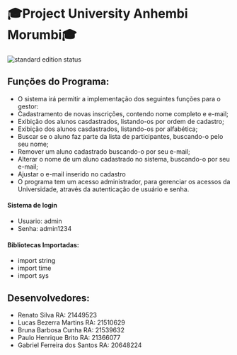 # 🎓Project University Anhembi Morumbi🎓

 <img src="https://img.shields.io/badge/Project%20 University Anhembi Morumbi-Em desenvolvimento-orange" alt="standard edition status">

## Funções do Programa:
* O sistema irá permitir a implementação dos seguintes funções para o gestor:
* Cadastramento de novas inscrições, contendo nome completo e e-mail;
* Exibição dos alunos casdastrados, listando-os por ordem de cadastro;
* Exibição dos alunos casdastrados, listando-os por alfabética;
* Buscar se o aluno faz parte da lista de participantes, buscando-o pelo seu nome;
* Remover um aluno cadastrado buscando-o por seu e-mail;
* Alterar o nome de um aluno cadastrado no sistema, buscando-o por seu e-mail;
* Ajustar o e-mail inserido no cadastro
* O programa tem um acesso administrador, para gerenciar os acessos da Universidade, através da autenticação de usuário e senha.

#### Sistema de login

* Usuario: admin
* Senha: admin1234

#### Bibliotecas Importadas:

* import string
* import time
* import sys

## Desenvolvedores:
* Renato Silva RA: 21449523
* Lucas Bezerra Martins RA: 21510629
* Bruna Barbosa Cunha RA: 21539632
* Paulo Henrique Brito RA: 21366077
* Gabriel Ferreira dos Santos RA: 20648224
